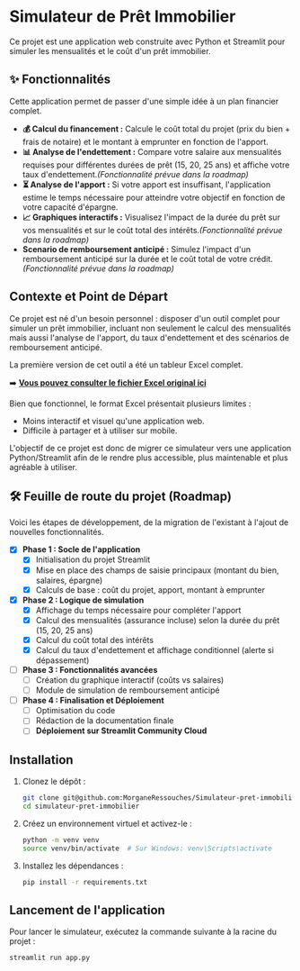 # Simulateur de Prêt Immobilier

Ce projet est une application web construite avec Python et Streamlit pour simuler les mensualités et le coût d'un prêt immobilier.

## ✨ Fonctionnalités

Cette application permet de passer d'une simple idée à un plan financier complet.

*   **💰 Calcul du financement :** Calcule le coût total du projet (prix du bien + frais de notaire) et le montant à emprunter en fonction de l'apport.
*   **📊 Analyse de l'endettement :** Compare votre salaire aux mensualités requises pour différentes durées de prêt (15, 20, 25 ans) et affiche votre taux d'endettement.*(Fonctionnalité prévue dans la roadmap)*
*   **⏳ Analyse de l'apport :** Si votre apport est insuffisant, l'application estime le temps nécessaire pour atteindre votre objectif en fonction de votre capacité d'épargne.
*   **📈 Graphiques interactifs :** Visualisez l'impact de la durée du prêt sur vos mensualités et sur le coût total des intérêts.*(Fonctionnalité prévue dans la roadmap)*
*   **Scenario de remboursement anticipé :** Simulez l'impact d'un remboursement anticipé sur la durée et le coût total de votre crédit. *(Fonctionnalité prévue dans la roadmap)*

## Contexte et Point de Départ

Ce projet est né d'un besoin personnel : disposer d'un outil complet pour simuler un prêt immobilier, incluant non seulement le calcul des mensualités mais aussi l'analyse de l'apport, du taux d'endettement et des scénarios de remboursement anticipé.

La première version de cet outil a été un tableur Excel complet.

➡️ **[Vous pouvez consulter le fichier Excel original ici](./source_excel/Simulation_prêt.xlsx)**

Bien que fonctionnel, le format Excel présentait plusieurs limites :
-   Moins interactif et visuel qu'une application web.
-   Difficile à partager et à utiliser sur mobile.

L'objectif de ce projet est donc de migrer ce simulateur vers une application Python/Streamlit afin de le rendre plus accessible, plus maintenable et plus agréable à utiliser.

## 🛠️ Feuille de route du projet (Roadmap)

Voici les étapes de développement, de la migration de l'existant à l'ajout de nouvelles fonctionnalités.

-   [x] **Phase 1 : Socle de l'application**
    -   [x] Initialisation du projet Streamlit
    -   [x] Mise en place des champs de saisie principaux (montant du bien, salaires, épargne)
    -   [x] Calculs de base : coût du projet, apport, montant à emprunter

-   [x] **Phase 2 : Logique de simulation**
    -   [x] Affichage du temps nécessaire pour compléter l'apport
    -   [x] Calcul des mensualités (assurance incluse) selon la durée du prêt (15, 20, 25 ans)
    -   [x] Calcul du coût total des intérêts
    -   [x] Calcul du taux d'endettement et affichage conditionnel (alerte si dépassement)

-   [ ] **Phase 3 : Fonctionnalités avancées**
    -   [ ] Création du graphique interactif (coûts vs salaires)
    -   [ ] Module de simulation de remboursement anticipé

-   [ ] **Phase 4 : Finalisation et Déploiement**
    -   [ ] Optimisation du code
    -   [ ] Rédaction de la documentation finale
    -   [ ] **Déploiement sur Streamlit Community Cloud**

## Installation

1.  Clonez le dépôt :
    ```bash
    git clone git@github.com:MorganeRessouches/Simulateur-pret-immobilier.git
    cd simulateur-pret-immobilier
    ```

2.  Créez un environnement virtuel et activez-le :
    ```bash
    python -m venv venv
    source venv/bin/activate  # Sur Windows: venv\Scripts\activate
    ```

3.  Installez les dépendances :
    ```bash
    pip install -r requirements.txt
    ```

## Lancement de l'application

Pour lancer le simulateur, exécutez la commande suivante à la racine du projet :

```bash
streamlit run app.py
```